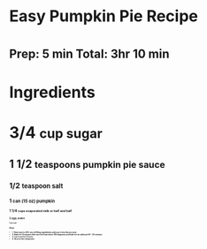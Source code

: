 <h1> Easy Pumpkin Pie Recipe <h1>
  
<h2> Prep: 5 min    Total: 3hr 10 min <h2>
  
 <h1> Ingredients <h1>
  
  <strong> 3/4 <strong> <small> cup sugar <small>

  <strong> 1 1/2 <strong> <small> teaspoons pumpkin pie sauce <small>
  
  <strong> 1/2 <strong> <small> teaspoon salt <small>
  
  <strong> 1 <strong> <small> can (15 oz) pumpkin <small>
  
  <strong> 1 1/4 <strong> <small> cups evaporated milk or half and half <small>
  
  <strong> 2 <strong> <small> eggs, beaten <small>
  
  <strong> 1 <strong> <small> pie crust <small>
  
  <h2> Steps <h2>
  
  <li> 1. Heat oven to 425. mix all filling ingredients and pour it into the pie crust. 
  <li> 2. Bake for 15 minutes then turn the heat down 350 degreese and bake for an aditional 40 - 50 minutes. 
  <li> 3. Let it cool for 2 hours. 
  <li> 4. Store in the refigerator.
 
                 
 
